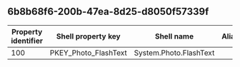 ## 6b8b68f6-200b-47ea-8d25-d8050f57339f

Property identifier | Shell property key | Shell name | Alias
--- | --- | --- | ---
100 | PKEY_Photo_FlashText | System.Photo.FlashText | 

